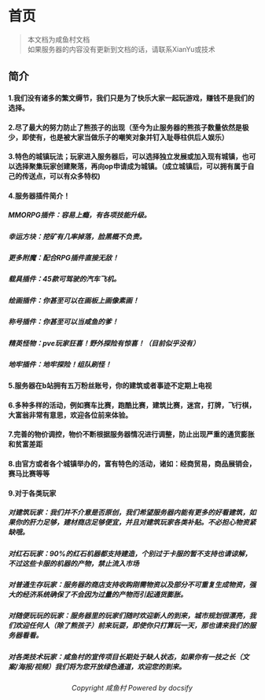 # 首页
> 本文档为咸鱼村文档  
> 如果服务器的内容没有更新到文档的话，请联系XianYu或技术

## 简介
#### 1.我们没有诸多的繁文缛节，我们只是为了快乐大家一起玩游戏，赚钱不是我们的选择。
#### 2.尽了最大的努力防止了熊孩子的出现（至今为止服务器的熊孩子数量依然是极少，即使有，也是被大家当做乐子的嘲笑对象并钉入耻辱柱供后人娱乐）
#### 3.特色的城镇玩法；玩家进入服务器后，可以选择独立发展或加入现有城镇，也可以选择聚集玩家创建聚落，再向op申请成为城镇。（成立城镇后，可以拥有属于自己的传送点，可以有众多特权)
#### 4.服务器插件简介！
##### MMORPG插件：容易上瘾，有各项技能升级。
##### 幸运方块：挖矿有几率掉落，脸黑概不负责。
##### 更多附魔：配合RPG插件直接无敌！
##### 载具插件：45款可驾驶的汽车飞机。
##### 绘画插件：你甚至可以在画板上画像素画！
##### 称号插件：你甚至可以当咸鱼的爹！
##### 精英怪物：pve玩家狂喜！野外探险有惊喜！（目前似乎没有）
##### 地牢插件：地牢探险！组队刷怪！
#### 5.服务器在b站拥有五万粉丝账号，你的建筑或者事迹不定期上电视
#### 6.多种多样的活动，例如赛车比赛，跑酷比赛，建筑比赛，迷宫，打牌，飞行棋，大富翁非常有意思，欢迎各位前来体验。
#### 7.完善的物价调控，物价不断根据服务器情况进行调整，防止出现严重的通货膨胀和贫富差距
#### 8.由官方或者各个城镇举办的，富有特色的活动，诸如：经商贸易，商品展销会，赛马比赛等等
#### 9.对于各类玩家
##### 对建筑玩家：我们并不介意是否原创，我们希望服务器内能有更多的好看建筑，如果你的肝力足够，建材商店足够便宜，并且对建筑玩家各类补贴。不必担心物资紧缺哦。
##### 对红石玩家：90%的红石机器都支持建造，个别过于卡服的暂不支持也请谅解，不过这些卡服的机器的产物，禁止流入市场
##### 对普通生存玩家：服务器的商店支持收购刚需物资以及部分不可重复生成物资，强大的经济系统确保了不会因为过量的产物而引起通货膨胀。
##### 对随便玩玩的玩家：服务器里的玩家们随时欢迎新人的到来，城市规划很漂亮，我们欢迎任何人（除了熊孩子）前来玩耍，即使你只打算玩一天，那也请来我们的服务器看看。
##### 对各类技术玩家：咸鱼村的宣传项目长期处于缺人状态，如果你有一技之长（文案/海报/视频）我们将为您开放绿色通道，欢迎您的到来。
###### <center> Copyright 咸鱼村 Powered by docsify
